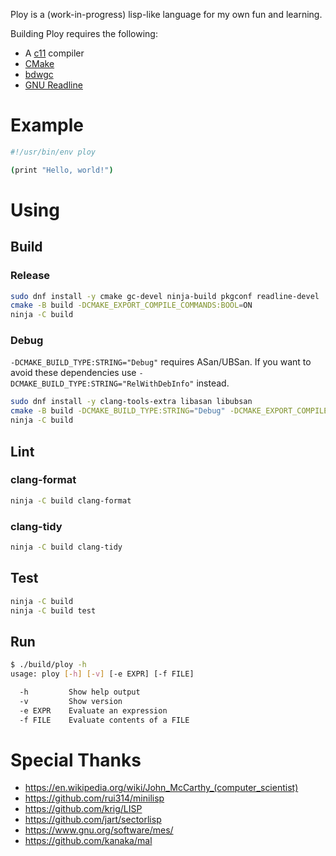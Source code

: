 Ploy is a (work-in-progress) lisp-like language for my own fun and learning.

Building Ploy requires the following:

- A [c11](<https://en.wikipedia.org/wiki/C11_(C_standard_revision)>) compiler
- [CMake](https://github.com/Kitware/CMake)
- [bdwgc](https://github.com/ivmai/bdwgc)
- [GNU Readline](https://git.savannah.gnu.org/cgit/readline.git)

# Example

```sh
#!/usr/bin/env ploy

(print "Hello, world!")
```

# Using

## Build

### Release

```sh
sudo dnf install -y cmake gc-devel ninja-build pkgconf readline-devel
cmake -B build -DCMAKE_EXPORT_COMPILE_COMMANDS:BOOL=ON
ninja -C build
```

### Debug

`-DCMAKE_BUILD_TYPE:STRING="Debug"` requires ASan/UBSan. If you want to avoid
these dependencies use `-DCMAKE_BUILD_TYPE:STRING="RelWithDebInfo"` instead.

```sh
sudo dnf install -y clang-tools-extra libasan libubsan
cmake -B build -DCMAKE_BUILD_TYPE:STRING="Debug" -DCMAKE_EXPORT_COMPILE_COMMANDS:BOOL=ON
ninja -C build
```

## Lint

### clang-format

```sh
ninja -C build clang-format
```

### clang-tidy

```sh
ninja -C build clang-tidy
```

## Test

```sh
ninja -C build
ninja -C build test
```

## Run

```sh
$ ./build/ploy -h
usage: ploy [-h] [-v] [-e EXPR] [-f FILE]

  -h         Show help output
  -v         Show version
  -e EXPR    Evaluate an expression
  -f FILE    Evaluate contents of a FILE
```

# Special Thanks

- https://en.wikipedia.org/wiki/John_McCarthy_(computer_scientist)
- https://github.com/rui314/minilisp
- https://github.com/krig/LISP
- https://github.com/jart/sectorlisp
- https://www.gnu.org/software/mes/
- https://github.com/kanaka/mal
